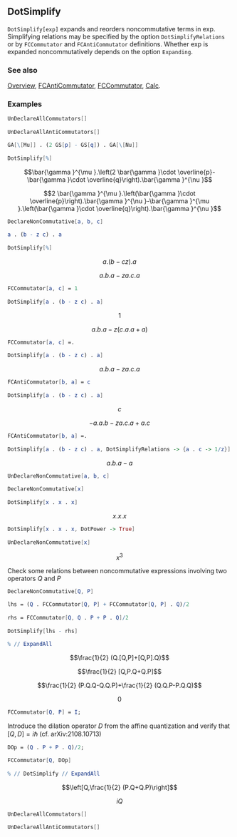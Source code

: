 ## DotSimplify

`DotSimplify[exp]` expands and reorders noncommutative terms in exp. Simplifying relations may be specified by the option `DotSimplifyRelations` or by `FCCommutator` and `FCAntiCommutator` definitions. Whether exp is expanded noncommutatively depends on the option `Expanding`.

### See also

[Overview](Extra/FeynCalc.md), [FCAntiCommutator](FCAntiCommutator.md), [FCCommutator](FCCommutator.md), [Calc](Calc.md).

### Examples

```mathematica
UnDeclareAllCommutators[] 
 
UnDeclareAllAntiCommutators[]
```

```mathematica
GA[\[Mu]] . (2 GS[p] - GS[q]) . GA[\[Nu]] 
 
DotSimplify[%]
```

$$\bar{\gamma }^{\mu }.\left(2 \bar{\gamma }\cdot \overline{p}-\bar{\gamma }\cdot \overline{q}\right).\bar{\gamma }^{\nu }$$

$$2 \bar{\gamma }^{\mu }.\left(\bar{\gamma }\cdot \overline{p}\right).\bar{\gamma }^{\nu }-\bar{\gamma }^{\mu }.\left(\bar{\gamma }\cdot \overline{q}\right).\bar{\gamma }^{\nu }$$

```mathematica
DeclareNonCommutative[a, b, c] 
 
a . (b - z c) . a 
 
DotSimplify[%]
```

$$a.(b-c z).a$$

$$a.b.a-z a.c.a$$

```mathematica
FCCommutator[a, c] = 1 
 
DotSimplify[a . (b - z c) . a]
```

$$1$$

$$a.b.a-z (c.a.a+a)$$

```mathematica
FCCommutator[a, c] =. 
 
DotSimplify[a . (b - z c) . a]
```

$$a.b.a-z a.c.a$$

```mathematica
FCAntiCommutator[b, a] = c 
 
DotSimplify[a . (b - z c) . a]
```

$$c$$

$$-a.a.b-z a.c.a+a.c$$

```mathematica
FCAntiCommutator[b, a] =. 
 
DotSimplify[a . (b - z c) . a, DotSimplifyRelations -> {a . c -> 1/z}]
```

$$a.b.a-a$$

```mathematica
UnDeclareNonCommutative[a, b, c] 
 
DeclareNonCommutative[x] 
 
DotSimplify[x . x . x]
```

$$x.x.x$$

```mathematica
DotSimplify[x . x . x, DotPower -> True] 
 
UnDeclareNonCommutative[x]
```

$$x^3$$

Check some relations between noncommutative expressions involving two operators $Q$ and $P$

```mathematica
DeclareNonCommutative[Q, P]
```

```mathematica
lhs = (Q . FCCommutator[Q, P] + FCCommutator[Q, P] . Q)/2 
 
rhs = FCCommutator[Q, Q . P + P . Q]/2 
 
DotSimplify[lhs - rhs] 
 
% // ExpandAll
```

$$\frac{1}{2} (Q.[Q,P]+[Q,P].Q)$$

$$\frac{1}{2} [Q,P.Q+Q.P]$$

$$\frac{1}{2} (P.Q.Q-Q.Q.P)+\frac{1}{2} (Q.Q.P-P.Q.Q)$$

$$0$$

```mathematica
FCCommutator[Q, P] = I;
```

Introduce the dilation operator $D$ from the affine quantization and verify that $[Q,D]=i \hbar$ (cf. arXiv:2108.10713)

```mathematica
DOp = (Q . P + P . Q)/2;
```

```mathematica
FCCommutator[Q, DOp] 
 
% // DotSimplify // ExpandAll
```

$$\left[Q,\frac{1}{2} (P.Q+Q.P)\right]$$

$$i Q$$

```mathematica
UnDeclareAllCommutators[] 
 
UnDeclareAllAntiCommutators[]
```